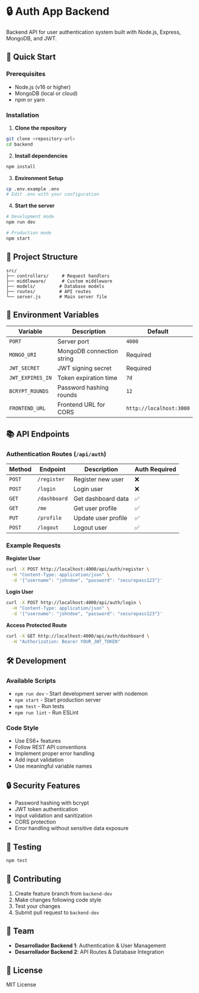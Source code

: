 # 🔒 Auth App Backend

Backend API for user authentication system built with Node.js, Express, MongoDB, and JWT.

## 🚀 Quick Start

### Prerequisites
- Node.js (v16 or higher)
- MongoDB (local or cloud)
- npm or yarn

### Installation

1. **Clone the repository**
```bash
git clone <repository-url>
cd backend
```

2. **Install dependencies**
```bash
npm install
```

3. **Environment Setup**
```bash
cp .env.example .env
# Edit .env with your configuration
```

4. **Start the server**
```bash
# Development mode
npm run dev

# Production mode
npm start
```

## 📁 Project Structure

```
src/
├── controllers/     # Request handlers
├── middleware/      # Custom middleware
├── models/         # Database models
├── routes/         # API routes
└── server.js       # Main server file
```

## 🔑 Environment Variables

| Variable | Description | Default |
|----------|-------------|---------|
| `PORT` | Server port | `4000` |
| `MONGO_URI` | MongoDB connection string | Required |
| `JWT_SECRET` | JWT signing secret | Required |
| `JWT_EXPIRES_IN` | Token expiration time | `7d` |
| `BCRYPT_ROUNDS` | Password hashing rounds | `12` |
| `FRONTEND_URL` | Frontend URL for CORS | `http://localhost:3000` |

## 📚 API Endpoints

### Authentication Routes (`/api/auth`)

| Method | Endpoint | Description | Auth Required |
|--------|----------|-------------|---------------|
| `POST` | `/register` | Register new user | ❌ |
| `POST` | `/login` | Login user | ❌ |
| `GET` | `/dashboard` | Get dashboard data | ✅ |
| `GET` | `/me` | Get user profile | ✅ |
| `PUT` | `/profile` | Update user profile | ✅ |
| `POST` | `/logout` | Logout user | ✅ |

### Example Requests

**Register User**
```bash
curl -X POST http://localhost:4000/api/auth/register \
  -H "Content-Type: application/json" \
  -d '{"username": "johndoe", "password": "securepass123"}'
```

**Login User**
```bash
curl -X POST http://localhost:4000/api/auth/login \
  -H "Content-Type: application/json" \
  -d '{"username": "johndoe", "password": "securepass123"}'
```

**Access Protected Route**
```bash
curl -X GET http://localhost:4000/api/auth/dashboard \
  -H "Authorization: Bearer YOUR_JWT_TOKEN"
```

## 🛠️ Development

### Available Scripts

- `npm run dev` - Start development server with nodemon
- `npm start` - Start production server
- `npm test` - Run tests
- `npm run lint` - Run ESLint

### Code Style

- Use ES6+ features
- Follow REST API conventions
- Implement proper error handling
- Add input validation
- Use meaningful variable names

## 🔒 Security Features

- Password hashing with bcrypt
- JWT token authentication
- Input validation and sanitization
- CORS protection
- Error handling without sensitive data exposure

## 🧪 Testing

```bash
npm test
```

## 📝 Contributing

1. Create feature branch from `backend-dev`
2. Make changes following code style
3. Test your changes
4. Submit pull request to `backend-dev`

## 👥 Team

- **Desarrollador Backend 1**: Authentication & User Management
- **Desarrollador Backend 2**: API Routes & Database Integration

## 📄 License

MIT License
